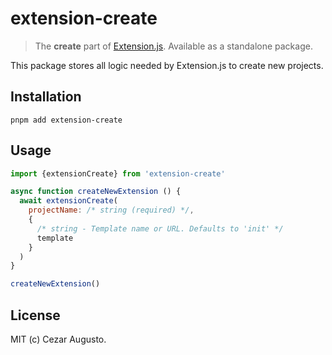 # extension-create

> The **create** part of [Extension.js](https://github.com/cezaraugusto/extension). Available as a standalone package.

This package stores all logic needed by Extension.js to create new projects.

## Installation

```
pnpm add extension-create
```

## Usage

```js
import {extensionCreate} from 'extension-create'

async function createNewExtension () {
  await extensionCreate(
    projectName: /* string (required) */,
    {
      /* string - Template name or URL. Defaults to 'init' */
      template
    }
  )
}

createNewExtension()
```

## License

MIT (c) Cezar Augusto.
